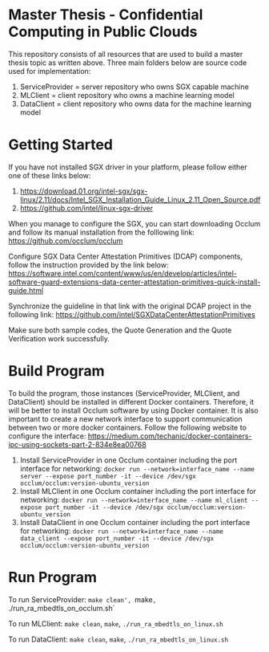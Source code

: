 # Master Thesis - Confidential Computing in Public Clouds

This repository consists of all resources that are used to build a master thesis topic as written above. Three main folders below are source code used for implementation:
1. ServiceProvider = server repository who owns SGX capable machine
2. MLClient = client repository who owns a machine learning model
3. DataClient = client repository who owns data for the machine learning model

# Getting Started

If you have not installed SGX driver in your platform, please follow either one of these links below:
1. https://download.01.org/intel-sgx/sgx-linux/2.11/docs/Intel_SGX_Installation_Guide_Linux_2.11_Open_Source.pdf
2. https://github.com/intel/linux-sgx-driver

When you manage to configure the SGX, you can start downloading Occlum and follow its manual installation from the folllowing link:
https://github.com/occlum/occlum

Configure SGX Data Center Attestation Primitives (DCAP) components, follow the instruction provided by the link below:
https://software.intel.com/content/www/us/en/develop/articles/intel-software-guard-extensions-data-center-attestation-primitives-quick-install-guide.html

Synchronize the guideline in that link with the original DCAP project in the following link:
https://github.com/intel/SGXDataCenterAttestationPrimitives

Make sure both sample codes, the Quote Generation and the Quote Verification work successfully. 

# Build Program

To build the program, those instances (ServiceProvider, MLClient, and DataClient) should be installed in different Docker containers. Therefore, it will be better to install Occlum software by using Docker container. It is also important to create a new network interface to support communication between two or more docker containers. Follow the following website to configure the interface:
https://medium.com/techanic/docker-containers-ipc-using-sockets-part-2-834e8ea00768

1. Install ServiceProvider in one Occlum container including the port interface for networking:
`docker run --network=interface_name --name server --expose port_number -it --device /dev/sgx occlum/occlum:version-ubuntu_version`
2. Install MLClient in one Occlum container including the port interface for networking:
`docker run --network=interface_name --name ml_client --expose port_number -it --device /dev/sgx occlum/occlum:version-ubuntu_version`
3. Install DataClient in one Occlum container including the port interface for networking:
`docker run --network=interface_name --name data_client --expose port_number -it --device /dev/sgx occlum/occlum:version-ubuntu_version`

# Run Program
To run ServiceProvider:
`make clean',
`make`,
`./run_ra_mbedtls_on_occlum.sh`

To run MLClient:
`make clean`,
`make`,
`./run_ra_mbedtls_on_linux.sh`

To run DataClient:
`make clean`,
`make`,
`./run_ra_mbedtls_on_linux.sh`




